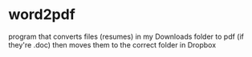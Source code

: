 # word2pdf
program that converts files (resumes) in my Downloads folder to pdf (if they're .doc) then moves them to the correct folder in Dropbox
